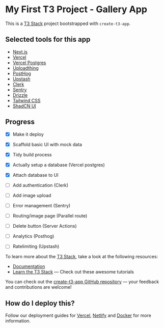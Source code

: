 # My First T3 Project - Gallery App

This is a [T3 Stack](https://create.t3.gg/) project bootstrapped with `create-t3-app`.

## Selected tools for this app

- [Next.js](https://nextjs.org)
- [Vercel](https://vercel.com/)
- [Vercel Postgres](https://vercel.com/docs/storage/vercel-postgres)
- [Uploadthing](https://uploadthing.com)
- [PostHog](https://posthog.com)
- [Upstash](https://upstash.com)
- [Clerk](https://clerk.com)
- [Sentry](https://sentry.io)
- [Drizzle](https://orm.drizzle.team)
- [Tailwind CSS](https://tailwindcss.com)
- [ShadCN UI](https://ui.shadcn.com)

## Progress 

- [x] Make it deploy
- [x] Scaffold basic UI with mock data
- [x] Tidy build process
- [x] Actually setup a database (Vercel postgres)
- [x] Attach database to UI
- [ ] Add authentication (Clerk)
- [ ] Add image upload
- [ ] Error management (Sentry)
- [ ] Routing/image page (Parallel route)
- [ ] Delete button (Server Actions)
- [ ] Analytics (Posthog)
- [ ] Ratelimiting (Upstash)




To learn more about the [T3 Stack](https://create.t3.gg/), take a look at the following resources:

- [Documentation](https://create.t3.gg/)
- [Learn the T3 Stack](https://create.t3.gg/en/faq#what-learning-resources-are-currently-available) — Check out these awesome tutorials

You can check out the [create-t3-app GitHub repository](https://github.com/t3-oss/create-t3-app) — your feedback and contributions are welcome!

## How do I deploy this?

Follow our deployment guides for [Vercel](https://create.t3.gg/en/deployment/vercel), [Netlify](https://create.t3.gg/en/deployment/netlify) and [Docker](https://create.t3.gg/en/deployment/docker) for more information.
